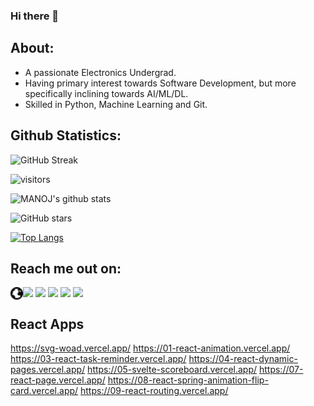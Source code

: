 ### Hi there 👋
## About:

* A passionate Electronics Undergrad.
* Having primary interest towards Software Development, but more specifically inclining towards AI/ML/DL.
* Skilled in Python, Machine Learning and Git.

## Github Statistics:

![GitHub Streak](https://github-readme-streak-stats.herokuapp.com/?user=MANOJ-M-01&&theme=dark)

![visitors](https://visitor-badge.laobi.icu/badge?page_id=MANOJ-M-01.visitor-badge) 

![MANOJ's github stats](https://github-readme-stats.vercel.app/api?username=MANOJ-M-01&count_private=true&show_icons=true&theme=dark)

![GitHub stars](https://img.shields.io/github/stars/MANOJ-M-01/MANOJ-M-01?style=social) 

[![Top Langs](https://github-readme-stats.vercel.app/api/top-langs/?username=MANOJ-M-01&layout=compact&theme=dark)](https://github.com/MANOJ-M-01/)

## Reach me out on:

[<img align="left"  width="20px" src="https://raw.githubusercontent.com/iconic/open-iconic/master/svg/globe.svg" />][website]
[<img align="left"  width="20px" src="https://cdn.jsdelivr.net/npm/simple-icons@v3/icons/hackerrank.svg" />][hackerrank]
[<img align="left"  width="20px" src="https://cdn.jsdelivr.net/npm/simple-icons@v3/icons/linkedin.svg" />][linkedin]
[<img align="left" width="20px" src="https://cdn.jsdelivr.net/npm/simple-icons@3.4.0/icons/gmail.svg" />][mail]
[<img align="left" width="20px" src="https://cdn.jsdelivr.net/npm/simple-icons@3.4.0/icons/github.svg" />][github]
[<img align="left" width="20px" src="https://cdn.jsdelivr.net/npm/simple-icons@3.4.0/icons/stackoverflow.svg" />][stackoverflow]


<br />

## React Apps
https://svg-woad.vercel.app/
https://01-react-animation.vercel.app/
https://03-react-task-reminder.vercel.app/
https://04-react-dynamic-pages.vercel.app/
https://05-svelte-scoreboard.vercel.app/
https://07-react-page.vercel.app/
https://08-react-spring-animation-flip-card.vercel.app/
https://09-react-routing.vercel.app/




[stackoverflow]:https://stackoverflow.com/users/
[website]: https://MANOJ-M-01.github.io/
[hackerrank]:https://hackerrank.com/manoj_m_01/
[linkedin]: https://www.linkedin.com/in/manoj-m-01/
[github]: https://github.com/MANOJ-M-01/
[mail]: mailto:MANOJ-M-01@gmail.com
<!--
**MANOJ-M-01/manoj-m-01** is a ✨ _special_ ✨ repository because its `README.md` (this file) appears on your GitHub profile.

Here are some ideas to get you started:

- 🔭 I’m currently working on ...
- 🌱 I’m currently learning ...
- 👯 I’m looking to collaborate on ...
- 🤔 I’m looking for help with ...
- 💬 Ask me about ...
- 📫 How to reach me: ...
- 😄 Pronouns: ...
- ⚡ Fun fact: ...
-->
